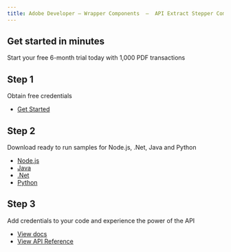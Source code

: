 ```yaml
---
title: Adobe Developer — Wrapper Components  —  API Extract Stepper Component
---
```




<TitleBlock slots="heading, text" theme="lightest" className="titleBlock-align-left"/>

## Get started in minutes

Start your free 6-month trial today with 1,000 PDF transactions


<TextBlock slots="heading, text, buttons" width="33%" theme="lightest"  className='align-left horizontal-align'/>

## Step 1

Obtain free credentials

- [Get Started](https://dc.stage.acrobat.com/dc-integration-creation-app-cdn/index.html?api=pdf-extract-api)




<TextBlock slots="heading, text, buttons" width="33%" theme="lightest" variantsTypePrimary='primary' variantsTypeSecondary='primary' isPrimaryBtn  primaryOutline className='align-left link'/>

## Step 2

Download ready to run samples for Node.js, .Net, Java and Python

- [Node.js](https://adobe.com/go/dcExtract_node_sdk)
- [Java](https://adobe.com/go/dcExtract_java_sdk)
- [.Net](https://github.com/adobe/PDFServices.NET.SDK.Samples)
- [Python](https://adobe.com/go/dcExtract_python_sdk)




<TextBlock slots="heading, text, buttons" width="33%" theme="lightest" primaryOutline className='align-left horizontal-align link' headerElementType="h2" />

## Step 3

Add credentials to your code and experience the power of the API


- [View docs](/document-services/docs/overview/pdf-extract-api/)
- [View API Reference](https://www.adobe.com/go/dcsdk_APIdocs)